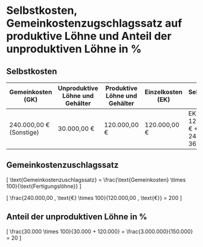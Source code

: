 # Selbstkosten, Gemeinkostenzugschlagssatz auf produktive Löhne und Anteil der unproduktiven Löhne in %

## Selbstkosten

|Gemeinkosten (GK)|Unproduktive Löhne und Gehälter|Produktive Löhne und Gehälter|Einzelkosten (EK)|Selbstkosten (SK)|
|---|---|---|---|---|
|240.000,00 € (Sonstige)|30.000,00 €|120.000,00 €|120.000,00 €|EK: 120.000,00 € + GK: 240.000 = 360.000 €|

## Gemeinkostenzuschlagssatz

\[ \text{Gemeinkostenzuschlagssatz} = \frac{\text{Gemeinkosten} \times 100}{\text{Fertigungslöhne}} \]


\[
\frac{240.000,00 \, \text{€} \times 100}{120.000,00 \, \text{€}} = 200
\]

## Anteil der unproduktiven Löhne in %

\[
\frac{30.000 \times 100}{30.000 + 120.000} = \frac{3.000.000}{150.000} = 20
\]
